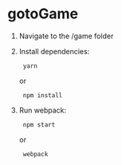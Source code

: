 # gotoGame
1. Navigate to the /game folder

2. Install dependencies:

        yarn

    or

        npm install
3. Run webpack:

        npm start
        
    or
    
        webpack
